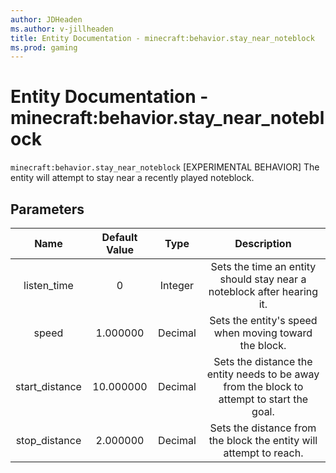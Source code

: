 ```yaml
---
author: JDHeaden
ms.author: v-jillheaden
title: Entity Documentation - minecraft:behavior.stay_near_noteblock
ms.prod: gaming
---
```


# Entity Documentation - minecraft:behavior.stay_near_noteblock

`minecraft:behavior.stay_near_noteblock` [EXPERIMENTAL BEHAVIOR] The entity will attempt to stay near a recently played noteblock.

## Parameters

| Name| Default Value| Type| Description |
|:-----------:|:-----------:|:-----------:|:-----------:|
| listen_time| 0 | Integer| Sets the time an entity should stay near a noteblock after hearing it. |
| speed| 1.000000| Decimal| Sets the entity's speed when moving toward the block. |
| start_distance| 10.000000| Decimal| Sets the distance the entity needs to be away from the block to attempt to start the goal. |
| stop_distance| 2.000000| Decimal| Sets the distance from the block the entity will attempt to reach. |
